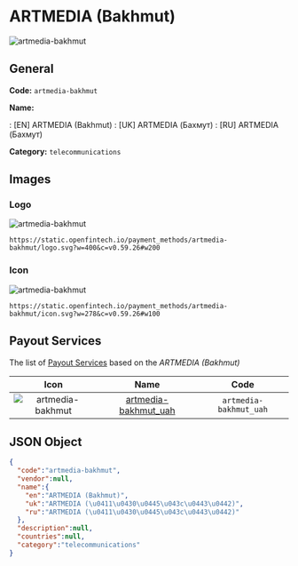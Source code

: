 
# ARTMEDIA (Bakhmut) 
![artmedia-bakhmut](https://static.openfintech.io/payment_methods/artmedia-bakhmut/logo.svg?w=400&c=v0.59.26#w200)  

## General 
**Code:** `artmedia-bakhmut` 
 
**Name:** 
 
:	[EN] ARTMEDIA (Bakhmut) 
:	[UK] ARTMEDIA (Бахмут) 
:	[RU] ARTMEDIA (Бахмут) 
 
**Category:** `telecommunications` 
 

## Images 

### Logo 
![artmedia-bakhmut](https://static.openfintech.io/payment_methods/artmedia-bakhmut/logo.svg?w=400&c=v0.59.26#w200)  

```
https://static.openfintech.io/payment_methods/artmedia-bakhmut/logo.svg?w=400&c=v0.59.26#w200
```  

### Icon 
![artmedia-bakhmut](https://static.openfintech.io/payment_methods/artmedia-bakhmut/icon.svg?w=278&c=v0.59.26#w100)  

```
https://static.openfintech.io/payment_methods/artmedia-bakhmut/icon.svg?w=278&c=v0.59.26#w100
```  

## Payout Services 
 
The list of [Payout Services](/payout-services/) based on the _ARTMEDIA (Bakhmut)_ 

|Icon|Name|Code| 
|:---:|:---:|:---:| 
|![artmedia-bakhmut](https://static.openfintech.io/payout_methods/artmedia-bakhmut/icon.png?w=278&c=v0.59.26#w40) |[artmedia-bakhmut_uah](/payout-services/artmedia-bakhmut_uah/)|`artmedia-bakhmut_uah`| 
 

## JSON Object 

```json
{
  "code":"artmedia-bakhmut",
  "vendor":null,
  "name":{
    "en":"ARTMEDIA (Bakhmut)",
    "uk":"ARTMEDIA (\u0411\u0430\u0445\u043c\u0443\u0442)",
    "ru":"ARTMEDIA (\u0411\u0430\u0445\u043c\u0443\u0442)"
  },
  "description":null,
  "countries":null,
  "category":"telecommunications"
}
```  
